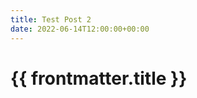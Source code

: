 ```yaml
---
title: Test Post 2
date: 2022-06-14T12:00:00+00:00
---
```


# {{ frontmatter.title }}

<Counter :init="10" />
